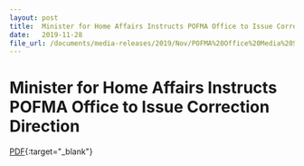 ```yaml
---
layout: post
title:  Minister for Home Affairs Instructs POFMA Office to Issue Correction Direction
date:   2019-11-28
file_url: /documents/media-releases/2019/Nov/POFMA%20Office%20Media%20Statement%2028%20Nov%202019.pdf
---
```


# Minister for Home Affairs Instructs POFMA Office to Issue Correction Direction

[PDF](/documents/media-releases/2019/Nov/POFMA%20Office%20Media%20Statement%2028%20Nov%202019.pdf){:target="_blank"}